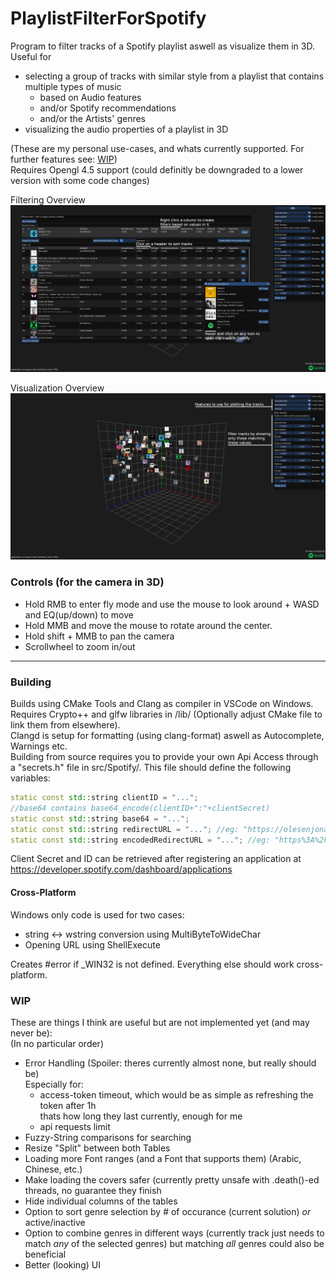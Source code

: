 # PlaylistFilterForSpotify
Program to filter tracks of a Spotify playlist aswell as visualize them in 3D.\
Useful for
- selecting a group of tracks with similar style from a playlist that contains multiple types of music
  - based on Audio features
  - and/or Spotify recommendations
  - and/or the Artists' genres
- visualizing the audio properties of a playlist in 3D

(These are my personal use-cases, and whats currently supported. For further features see: [WIP](#wip))\
Requires Opengl 4.5 support (could definitly be downgraded to a lower version with some code changes)

Filtering Overview
![Filtering Overview](images/filtering.png)

Visualization Overview
![Visualization Overview](images/plotting.png)

### Controls (for the camera in 3D)
- Hold RMB to enter fly mode and use the mouse to look around + WASD and EQ(up/down) to move
- Hold MMB and move the mouse to rotate around the center. 
- Hold shift + MMB to pan the camera
- Scrollwheel to zoom in/out

---

### Building
Builds using CMake Tools and Clang as compiler in VSCode on Windows.\
Requires Crypto++ and glfw libraries in /lib/ (Optionally adjust CMake file to link them from elsewhere).\
Clangd is setup for formatting (using clang-format) aswell as Autocomplete, Warnings etc.\
Building from source requires you to provide your own Api Access through a "secrets.h" file in src/Spotify/. This file should define the following variables:
```cpp
static const std::string clientID = "...";
//base64 contains base64_encode(clientID+":"+clientSecret)
static const std::string base64 = "...";
static const std::string redirectURL = "..."; //eg: "https://olesenjonas.github.io/"
static const std::string encodedRedirectURL = "..."; //eg: "https%3A%2F%2Folesenjonas.github.io%2F"
```
Client Secret and ID can be retrieved after registering an application at https://developer.spotify.com/dashboard/applications

#### Cross-Platform

Windows only code is used for two cases:
- string <-> wstring conversion using MultiByteToWideChar
- Opening URL using ShellExecute

Creates #error if \_WIN32 is not defined. Everything else should work cross-platform.

### WIP

These are things I think are useful but are not implemented yet (and may never be):\
(In no particular order)
- Error Handling (Spoiler: theres currently almost none, but really should be)\
  Especially for:
  - access-token timeout, which would be as simple as refreshing the token after 1h\
    thats how long they last currently, enough for me
  - api requests limit
- Fuzzy-String comparisons for searching
- Resize "Split" between both Tables
- Loading more Font ranges (and a Font that supports them) (Arabic, Chinese, etc.)
- Make loading the covers safer (currently pretty unsafe with .death()-ed threads, no guarantee they finish
- Hide individual columns of the tables
- Option to sort genre selection by # of occurance (current solution) *or* active/inactive
- Option to combine genres in different ways (currently track just needs to match *any* of the selected genres) but matching *all* genres could also be beneficial
- Better (looking) UI
